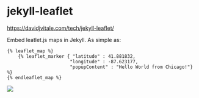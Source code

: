 # jekyll-leaflet

https://davidjvitale.com/tech/jekyll-leaflet/

Embed leatlet.js maps in Jekyll. As simple as:

```
{% leaflet_map %}
    {% leaflet_marker { "latitude" : 41.881832,
                       "longitude" : -87.623177,
                       "popupContent" : "Hello World from Chicago!"} %}
{% endleaflet_map %}
```

![](./docs/assets/screenshot.png)




